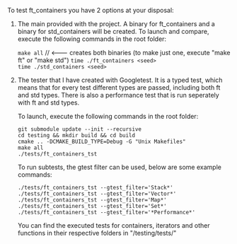 To test ft_containers you have 2 options at your disposal:  
  
1. 	The main provided with the project. A binary for ft_containers and
	a binary for std_containers will be created. To launch and compare,
	execute the following commands in the root folder:

	`make all`                         // <--- creates both binaries (to make just one, execute "make ft" or "make std") 
	`time ./ft_containers <seed>`  
	`time ./std_containers <seed>`  

2.	The tester that I have created with Googletest. It is a typed test,
	which means that for every test different types are passed, including
	both ft and std types. There is also a performance test that is
	run seperately with ft and std types.  
	
	To launch, execute the following commands in the root folder:  

	`git submodule update --init --recursive`  
	`cd testing && mkdir build && cd build`  
	`cmake .. -DCMAKE_BUILD_TYPE=Debug -G "Unix Makefiles"`  
	`make all`  
	`./tests/ft_containers_tst`  

	To run subtests, the gtest filter can be used, below are some example
	commands:  
	  
	`./tests/ft_containers_tst --gtest_filter='Stack*'`  
	`./tests/ft_containers_tst --gtest_filter='Vector*'`  
	`./tests/ft_containers_tst --gtest_filter='Map*'`  
	`./tests/ft_containers_tst --gtest_filter='Set*'`  
	`./tests/ft_containers_tst --gtest_filter='*Performance*'`  
  
	You can find the executed tests for containers, iterators and other
	functions in their respective folders in "/testing/tests/"  
